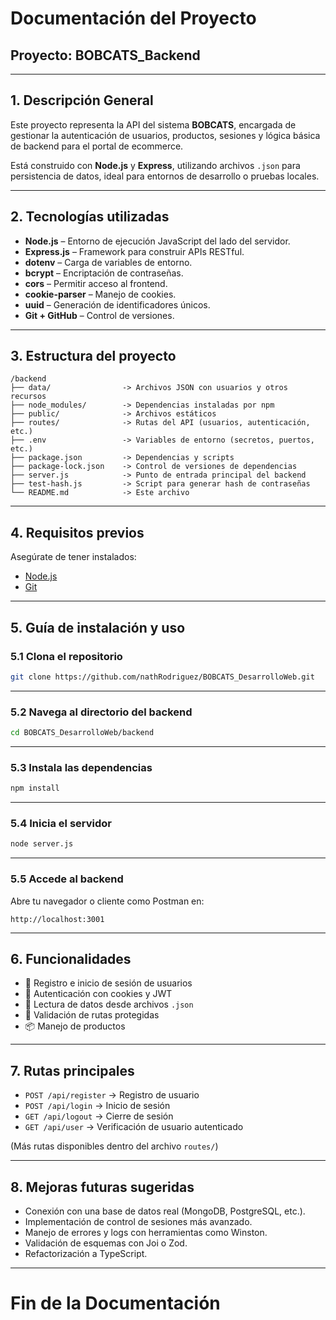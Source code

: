 # Documentación del Proyecto

## Proyecto: **BOBCATS_Backend**

---

## 1. Descripción General

Este proyecto representa la API del sistema **BOBCATS**, encargada de gestionar la autenticación de usuarios, productos, sesiones y lógica básica de backend para el portal de ecommerce.

Está construido con **Node.js** y **Express**, utilizando archivos `.json` para persistencia de datos, ideal para entornos de desarrollo o pruebas locales.

---

## 2. Tecnologías utilizadas

- **Node.js** – Entorno de ejecución JavaScript del lado del servidor.
- **Express.js** – Framework para construir APIs RESTful.
- **dotenv** – Carga de variables de entorno.
- **bcrypt** – Encriptación de contraseñas.
- **cors** – Permitir acceso al frontend.
- **cookie-parser** – Manejo de cookies.
- **uuid** – Generación de identificadores únicos.
- **Git + GitHub** – Control de versiones.

---

## 3. Estructura del proyecto

```plaintext
/backend
├── data/                -> Archivos JSON con usuarios y otros recursos
├── node_modules/        -> Dependencias instaladas por npm
├── public/              -> Archivos estáticos
├── routes/              -> Rutas del API (usuarios, autenticación, etc.)
├── .env                 -> Variables de entorno (secretos, puertos, etc.)
├── package.json         -> Dependencias y scripts
├── package-lock.json    -> Control de versiones de dependencias
├── server.js            -> Punto de entrada principal del backend
├── test-hash.js         -> Script para generar hash de contraseñas
└── README.md            -> Este archivo
```

---

## 4. Requisitos previos

Asegúrate de tener instalados:

- [Node.js](https://nodejs.org/)
- [Git](https://git-scm.com/)

---

## 5. Guía de instalación y uso

### 5.1 Clona el repositorio

```bash
git clone https://github.com/nathRodriguez/BOBCATS_DesarrolloWeb.git
```

---

### 5.2 Navega al directorio del backend

```bash
cd BOBCATS_DesarrolloWeb/backend
```

---

### 5.3 Instala las dependencias

```bash
npm install
```

---


### 5.4 Inicia el servidor

```bash
node server.js
```

---

### 5.5 Accede al backend

Abre tu navegador o cliente como Postman en:

```
http://localhost:3001
```

---

## 6. Funcionalidades

- 🔐 Registro e inicio de sesión de usuarios
- 🍪 Autenticación con cookies y JWT
- 📁 Lectura de datos desde archivos `.json`
- 🔄 Validación de rutas protegidas
- 📦 Manejo de productos 
---

## 7. Rutas principales

- `POST /api/register` → Registro de usuario
- `POST /api/login` → Inicio de sesión
- `GET /api/logout` → Cierre de sesión
- `GET /api/user` → Verificación de usuario autenticado

(Más rutas disponibles dentro del archivo `routes/`)

---

## 8. Mejoras futuras sugeridas

- Conexión con una base de datos real (MongoDB, PostgreSQL, etc.).
- Implementación de control de sesiones más avanzado.
- Manejo de errores y logs con herramientas como Winston.
- Validación de esquemas con Joi o Zod.
- Refactorización a TypeScript.

---

# Fin de la Documentación
